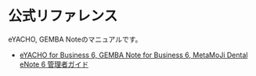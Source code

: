 # 公式リファレンス
eYACHO, GEMBA Noteのマニュアルです。
- [eYACHO for Business 6, GEMBA Note for Business 6, MetaMoJi Dental eNote 6 管理者ガイド](https://product.metamoji.com/manual/yacho_b6/document/ja/eYACHO6_GEMBA6_administratorGuide.pdf)

<!-- 今は仮として調べるとすぐに出てくるリンクを貼ってあります。 -->